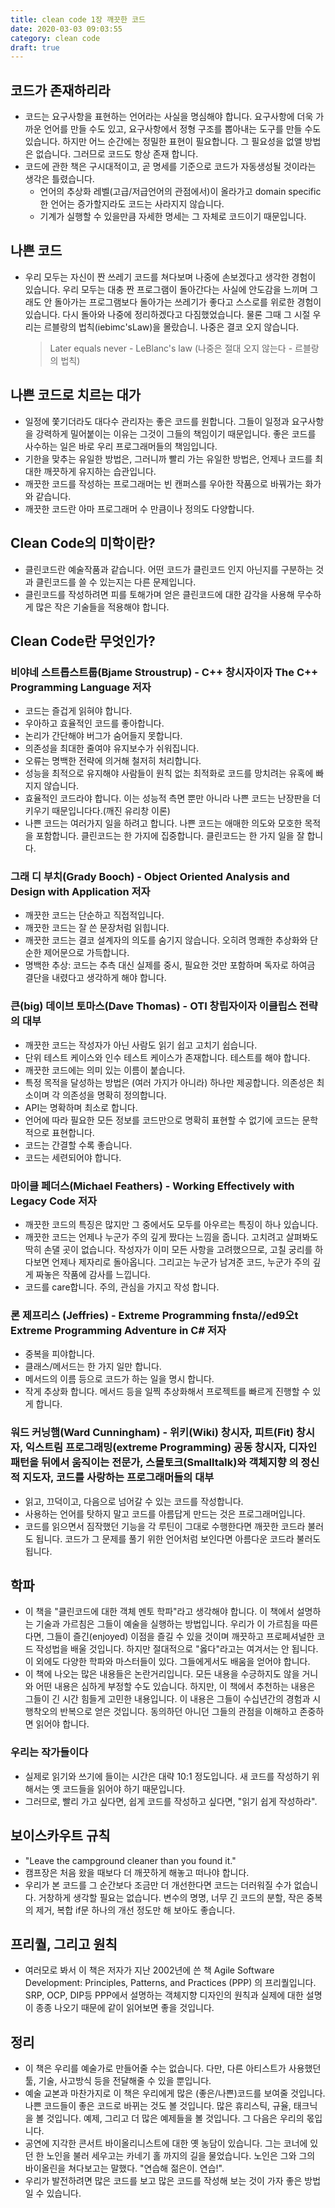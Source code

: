 ```yaml
---
title: clean code 1장 깨끗한 코드
date: 2020-03-03 09:03:55
category: clean code
draft: true
---
```


## 코드가 존재하리라

- 코드는 요구사항을 표현하는 언어라는 사실을 명심해야 합니다. 요구사항에 더욱 가까운 언어를 만들 수도 있고, 요구사항에서 정형 구조를 뽑아내는 도구를 만들 수도 있습니다. 하지만 어느 순간에는 정밀한 표현이 필요합니다. 그 필요성을 없앨 방법은 없습니다. 그러므로 코드도 항상 존재 합니다.
- 코드에 관한 책은 구시대적이고, 곧 명세를 기준으로 코드가 자동생성될 것이라는 생각은 틀렸습니다.
  - 언어의 추상화 레벨(고급/저급언어의 관점에서)이 올라가고 domain specific한 언어는 증가할지라도 코드는 사라지지 않습니다.
  - 기계가 실행할 수 있을만큼 자세한 명세는 그 자체로 코드이기 때문입니다.

## 나쁜 코드

- 우리 모두는 자신이 짠 쓰레기 코드를 쳐다보며 나중에 손보겠다고 생각한 경험이 있습니다. 우리 모두는 대충 짠 프로그램이 돌아간다는 사실에 안도감을 느끼며 그래도 안 돌아가는 프로그램보다 돌아가는 쓰레기가 좋다고 스스로를 위로한 경험이 있습니다. 다시 돌아와 나중에 정리하겠다고 다짐했었습니다. 물론 그때 그 시절 우리는 르블랑의 법칙(iebimc'sLaw)을 몰랐습니. 나중은 결코 오지 않습니다.
  > Later equals never - LeBlanc's law (나중은 절대 오지 않는다 - 르블랑의 법칙)

## 나쁜 코드로 치르는 대가

- 일정에 쫓기더라도 대다수 관리자는 좋은 코드를 원합니다. 그들이 일정과 요구사항을 강력하게 밀어붙이는 이유는 그것이 그들의 책임이기 때문입니다. 좋은 코드를 사수하는 일은 바로 우리 프로그래머들의 책임입니다.
- 기한을 맞추는 유일한 방법은, 그러니까 빨리 가는 유일한 방법은, 언제나 코드를 최대한 깨끗하게 유지하는 습관입니다.
- 깨끗한 코드를 작성하는 프로그래머는 빈 캔퍼스를 우아한 작품으로 바꿔가는 화가와 같습니다.
- 깨끗한 코드란 아마 프로그래머 수 만큼이나 정의도 다양합니다.

## Clean Code의 미학이란?

- 클린코드란 예술작품과 같습니다. 어떤 코드가 클린코드 인지 아닌지를 구분하는 것과 클린코드를 쓸 수 있는지는 다른 문제입니다.
- 클린코드를 작성하려면 피를 토해가며 얻은 클린코드에 대한 감각을 사용해 무수하게 많은 작은 기술들을 적용해야 합니다.

## Clean Code란 무엇인가?

### 비야네 스트롭스트룹(Bjame Stroustrup) - C++ 창시자이자 The C++ Programming Language 저자

- 코드는 즐겁게 읽혀야 합니다.
- 우아하고 효율적인 코드를 좋아합니다.
- 논리가 간단해야 버그가 숨어들지 못합니다.
- 의존성을 최대한 줄여야 유지보수가 쉬워집니다.
- 오류는 명백한 전략에 의거해 철저히 처리합니다.
- 성능을 최적으로 유지해야 사람들이 원칙 없는 최적화로 코드를 망치려는 유혹에 빠지지 않습니다.
- 효율적인 코드라야 합니다. 이는 성능적 측면 뿐만 아니라 나쁜 코드는 난장판을 더 키우기 때문입니다다.(깨진 유리창 이론)
- 나쁜 코드는 여러가지 일을 하려고 합니다. 나쁜 코드는 애매한 의도와 모호한 목적을 포함합니다. 클린코드는 한 가지에 집중합니다. 클린코드는 한 가지 일을 잘 합니다.

### 그래 디 부치(Grady Booch) - Object Oriented Analysis and Design with Application 저자

- 깨끗한 코드는 단순하고 직접적입니다.
- 깨끗한 코드는 잘 쓴 문장처럼 읽힙니다.
- 깨끗한 코드는 결코 설계자의 의도를 숨기지 않습니다. 오히려 명쾌한 추상화와 단순한 제어문으로 가득합니다.
- 명백한 추상: 코드는 추측 대신 실제를 중시, 필요한 것만 포함하며 독자로 하여금 결단을 내렸다고 생각하게 해야 합니다.

### 큰(big) 데이브 토마스(Dave Thomas) - OTI 창립자이자 이클립스 전략의 대부

- 깨끗한 코드는 작성자가 아닌 사람도 읽기 쉽고 고치기 쉽습니다.
- 단위 테스트 케이스와 인수 테스트 케이스가 존재합니다. 테스트를 해야 합니다.
- 깨끗한 코드에는 의미 있는 이름이 붙습니다.
- 특정 목적을 달성하는 방법은 (여러 가지가 아니라) 하나만 제공합니다. 의존성은 최소이며 각 의존성을 명확히 정의합니다.
- API는 명확하며 최소로 합니다.
- 언어에 따라 필요한 모든 정보를 코드만으로 명확히 표현할 수 없기에 코드는 문학적으로 표현합니다.
- 코드는 간결할 수록 좋습니다.
- 코드는 세련되어야 합니다.

### 마이클 페더스(Michael Feathers) - Working Effectively with Legacy Code 저자

- 깨끗한 코드의 특징은 많지만 그 중에서도 모두를 아우르는 특징이 하나 있습니다.
- 깨끗한 코드는 언제나 누군가 주의 깊게 짰다는 느낌을 줍니다. 고치려고 살펴봐도 딱히 손댈 곳이 없습니다. 작성자가 이미 모든 사항을 고려했으므로, 고칠 궁리를 하다보면 언제나 제자리로 돌아옵니다. 그리고는 누군가 남겨준 코드, 누군가 주의 깊게 짜놓은 작품에 감사를 느낍니다.
- 코드를 care합니다. 주의, 관심을 가지고 작성 합니다.

### 론 제프리스 (Jeffries) - Extreme Programming fnsta//ed9오t Extreme Programming Adventure in C# 저자

- 중복을 피야합니다.
- 클래스/메서드는 한 가지 일만 합니다.
- 메서드의 이름 등으로 코드가 하는 일을 명시 합니다.
- 작게 추상화 합니다. 메서드 등을 일찍 추상화해서 프로젝트를 빠르게 진행할 수 있게 합니다.

### 워드 커닝햄(Ward Cunningham) - 위키(Wiki) 창시자, 피트(Fit) 창시자, 익스트림 프로그래밍(extreme Programming) 공동 창시자, 디자인 패턴을 뒤에서 움직이는 전문가, 스몰토크(Smalltalk)와 객체지향 의 정신적 지도자, 코드를 사랑하는 프로그래머들의 대부

- 읽고, 끄덕이고, 다음으로 넘어갈 수 있는 코드를 작성합니다.
- 사용하는 언어를 탓하지 말고 코드를 아름답게 만드는 것은 프로그래머입니다.
- 코드를 읽으면서 짐작했던 기능을 각 루틴이 그대로 수행한다면 깨끗한 코드라 불러도 됩니다. 코드가 그 문제를 풀기 위한 언어처럼 보인다면 아름다운 코드라 불러도 됩니다.

## 학파

- 이 책을 "클린코드에 대한 객체 멘토 학파"라고 생각해야 합니다. 이 책에서 설명하는 기술과 가르침은 그들이 예술을 실행하는 방법입니다. 우리가 이 가르침을 따른다면, 그들이 즐긴(enjoyed) 이점을 즐길 수 있을 것이며 깨끗하고 프로페셔널한 코드 작성법을 배울 것입니다. 하지만 절대적으로 "옳다"라고는 여겨서는 안 됩니다.이 외에도 다양한 학파와 마스터들이 있다. 그들에게서도 배움을 얻어야 합니다.
- 이 책에 나오는 많은 내용들은 논란거리입니다. 모든 내용을 수긍하지도 않을 거니와 어떤 내용은 심하게 부정할 수도 있습니다. 하지만, 이 책에서 추천하는 내용은 그들이 긴 시간 힘들게 고민한 내용입니다. 이 내용은 그들이 수십년간의 경험과 시행착오의 반복으로 얻은 것입니다. 동의하던 아니던 그들의 관점을 이해하고 존중하면 읽어야 합니다.

### 우리는 작가들이다

- 실제로 읽기와 쓰기에 들이는 시간은 대략 10:1 정도입니다. 새 코드를 작성하기 위해서는 옛 코드들을 읽어야 하기 때문입니다.
- 그러므로, 빨리 가고 싶다면, 쉽게 코드를 작성하고 싶다면, "읽기 쉽게 작성하라".

## 보이스카우트 규칙

- "Leave the campground cleaner than you found it."
- 캠프장은 처음 왔을 때보다 더 깨끗하게 해놓고 떠나야 합니다.
- 우리가 본 코드를 그 순간보다 조금만 더 개선한다면 코드는 더러워질 수가 없습니다. 거창하게 생각할 필요는 없습니다. 변수의 명명, 너무 긴 코드의 분할, 작은 중복의 제거, 복합 if문 하나의 개선 정도만 해 보아도 좋습니다.

## 프리퀄, 그리고 원칙

- 여러모로 봐서 이 책은 저자가 지난 2002년에 쓴 책 Agile Software Development: Principles, Patterns, and Practices (PPP) 의 프리퀄입니다. SRP, OCP, DIP등 PPP에서 설명하는 객체지향 디자인의 원칙과 실제에 대한 설명이 종종 나오기 때문에 같이 읽어보면 좋을 것입니다.

## 정리

- 이 책은 우리를 예술가로 만들어줄 수는 없습니다. 다만, 다른 아티스트가 사용했던 툴, 기술, 사고방식 등을 전달해줄 수 있을 뿐입니다.
- 예술 교본과 마찬가지로 이 책은 우리에게 많은 (좋은/나쁜)코드를 보여줄 것입니다. 나쁜 코드들이 좋은 코드로 바뀌는 것도 볼 것입니다. 많은 휴리스틱, 규율, 태크닉을 볼 것입니다. 예제, 그리고 더 많은 예제들을 볼 것입니다. 그 다음은 우리의 몫입니다.
- 공연에 지각한 콘서트 바이올리니스트에 대한 옛 농담이 있습니다. 그는 코너에 있던 한 노인을 불러 세우고는 카네기 홀 까지의 길을 물었습니다. 노인은 그와 그의 바이올린을 쳐다보고는 말했다. "연습해 젊은이. 연습!".
- 우리가 발전하려면 많은 코드를 보고 많은 코드를 작성해 보는 것이 가자 좋은 방법일 수 있습니다.
